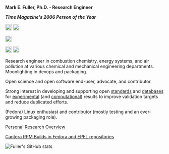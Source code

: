 **Mark E. Fuller, Ph.D. - Research Engineer**

***Time Magazine's 2006 Person of the Year***

<img src="https://img.shields.io/badge/If it has to be fast-It has to be FORTRAN-yellow" height="20" alt="FORTRAN"/>
<a href="https://github.com/psf/black"><img src="https://img.shields.io/badge/code%20style-black-000000.svg" height="20"alt="Black"/>
  
<a href="https://pgp.mit.edu/pks/lookup?search=mark.e.fuller%40gmx.de&op=index"><img src="https://img.shields.io/badge/PGP-73F1%20A30C%20BDF4%20DB4B%20C75F%20FD0F%20D599%20E76C%20FFCA%20BF60-blue" height="20" alt="PGP key"/>

<a href="https://matrix.to/#/@fuller:one.ems.host"><img src="https://img.shields.io/badge/Matrix-@fuller:one.ems.host-blue" height="20" alt="Matrix"/></a>
<a rel="me" href="https://fosstodon.org/@fuller"></a><img src="https://img.shields.io/badge/Mastodon-@fuller@fosstodon.org-blue" height="20" alt="Matrix"/></a>


<p>
Research engineer in combustion chemistry, energy systems, and air pollution at various chemical and mechanical engineering departments.
Moonlighting in devops and packaging.

Open science and open software end-user, advocate, and contributor.

Strong interest in developing and supporting open [standards](https://github.com/pr-omethe-us/PyKED) and [databases](https://github.com/jiweiqi/CollectionOfMechanisms) for [experimental](https://github.com/pr-omethe-us/ChemKED-database) (and [computational](https://github.com/TCKDB)) results to improve validation targets and reduce duplicated efforts.

(Fedora) Linux enthusiast and contributor (mostly testing and an ever-growing packaging role).
</p>

[Personal Research Overview](https://mefuller.github.io)

[Cantera RPM Builds in Fedora and EPEL repositories](https://src.fedoraproject.org/rpms/cantera)

![Fuller's GitHub stats](https://github-readme-stats.vercel.app/api?username=mefuller&theme=solarized-dark&show_icons=true)
  




